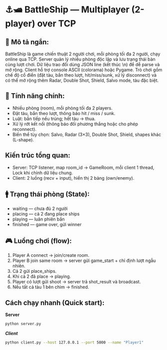 # ⚓️🛥️ BattleShip — Multiplayer (2-player) over TCP

## 📌 Mô tả ngắn:
BattleShip là game chiến thuật 2 người chơi, mỗi phòng tối đa 2 người, chạy online qua TCP. Server quản lý nhiều phòng độc lập và lưu trạng thái bàn cùng lượt chơi. Dữ liệu trao đổi dùng JSON line (kết thúc \n) để dễ parse và mở rộng. Client hỗ trợ console ASCII (colorama) hoặc Pygame. Trò chơi gồm chế độ cổ điển (đặt tàu, bắn theo lượt, hit/miss/sunk, xử lý disconnect) và có thể mở rộng thêm Radar, Double Shot, Shield, Salvo mode, tàu đặc biệt.

## 📌 Tính năng chính:
- Nhiều phòng (room), mỗi phòng tối đa 2 players.
- Đặt tàu, bắn theo lượt, thông báo hit / miss / sunk.
- Luật: bắn tiếp nếu trúng; hết tàu → thua.
- Xử lý rớt kết nối (thông báo đối phương thắng hoặc cho phép reconnect).
- Biến thể tùy chọn: Salvo, Radar (3×3), Double Shot, Shield, shapes khác (L-shape).

## Kiến trúc tổng quan:
- Server: TCP listener, map room_id -> GameRoom, mỗi client 1 thread, Lock khi chỉnh dữ liệu chung.
- Client: 2 luồng (recv + input), hiển thị 2 bảng (own/enemy).

## 🚹 Trạng thái phòng (State):
- waiting — chưa đủ 2 người
- placing — cả 2 đang place ships
- playing — luân phiên bắn
- finished — game over, gửi winner

## 🎮 Luồng chơi (flow):
1. Player A connect → join/create room.
2. Player B join same room → server gửi game_start + chỉ định lượt ngẫu nhiên.
3. Cả 2 gửi place_ships.
4. Khi cả 2 đã place → playing.
5. Player có lượt gửi shoot → server trả shot_result và broadcast.
6. Nếu tất cả tàu 1 bên chìm → finished.

## Cách chạy nhanh (Quick start):
**Server**
```sh
python server.py
```
***Client***
```sh
python client.py --host 127.0.0.1 --port 5000 --name "Player1"
```
